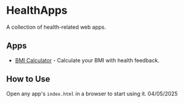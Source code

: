# HealthApps

A collection of health-related web apps.

## Apps
- [BMI Calculator](bmi-calculator/index.html) - Calculate your BMI with health feedback.

## How to Use
Open any app's `index.html` in a browser to start using it.
04/05/2025
